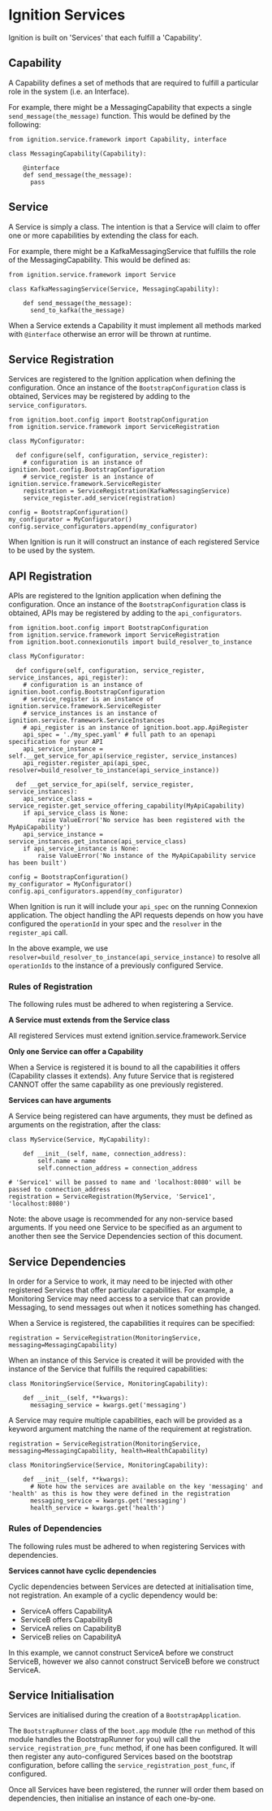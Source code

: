 # Ignition Services 

Ignition is built on 'Services' that each fulfill a 'Capability'.

## Capability

A Capability defines a set of methods that are required to fulfill a particular role in the system (i.e. an Interface).

For example, there might be a MessagingCapability that expects a single `send_message(the_message)` function. This would be defined by the following:

```
from ignition.service.framework import Capability, interface

class MessagingCapability(Capability):

    @interface
    def send_message(the_message):
      pass
```

## Service

A Service is simply a class. The intention is that a Service will claim to offer one or more capabilities by extending the class for each.

For example, there might be a KafkaMessagingService that fulfills the role of the MessagingCapability. This would be defined as:

```
from ignition.service.framework import Service

class KafkaMessagingService(Service, MessagingCapability):

    def send_message(the_message):
      send_to_kafka(the_message)
```

When a Service extends a Capability it must implement all methods marked with `@interface` otherwise an error will be thrown at runtime.

## Service Registration

Services are registered to the Ignition application when defining the configuration. Once an instance of the `BootstrapConfiguration` class is obtained, Services may be registered by adding to the `service_configurators`.

```
from ignition.boot.config import BootstrapConfiguration
from ignition.service.framework import ServiceRegistration

class MyConfigurator:

  def configure(self, configuration, service_register):
    # configuration is an instance of ignition.boot.config.BootstrapConfiguration
    # service_register is an instance of ignition.service.framework.ServiceRegister
    registration = ServiceRegistration(KafkaMessagingService)
    service_register.add_service(registration)

config = BootstrapConfiguration()
my_configurator = MyConfigurator()
config.service_configurators.append(my_configurator)
```

When Ignition is run it will construct an instance of each registered Service to be used by the system.

## API Registration

APIs are registered to the Ignition application when defining the configuration. Once an instance of the `BootstrapConfiguration` class is obtained, APIs may be registered by adding to the `api_configurators`.

```
from ignition.boot.config import BootstrapConfiguration
from ignition.service.framework import ServiceRegistration
from ignition.boot.connexionutils import build_resolver_to_instance

class MyConfigurator:

  def configure(self, configuration, service_register, service_instances, api_register):
    # configuration is an instance of ignition.boot.config.BootstrapConfiguration
    # service_register is an instance of ignition.service.framework.ServiceRegister
    # service_instances is an instance of ignition.service.framework.ServiceInstances
    # api_register is an instance of ignition.boot.app.ApiRegister
    api_spec = './my_spec.yaml' # full path to an openapi specification for your API
    api_service_instance = self.__get_service_for_api(service_register, service_instances)
    api_register.register_api(api_spec, resolver=build_resolver_to_instance(api_service_instance))

  def __get_service_for_api(self, service_register, service_instances):
    api_service_class = service_register.get_service_offering_capability(MyApiCapability)
    if api_service_class is None:
        raise ValueError('No service has been registered with the MyApiCapability')
    api_service_instance = service_instances.get_instance(api_service_class)
    if api_service_instance is None:
        raise ValueError('No instance of the MyApiCapability service has been built')

config = BootstrapConfiguration()
my_configurator = MyConfigurator()
config.api_configurators.append(my_configurator)
```

When Ignition is run it will include your `api_spec` on the running Connexion application. The object handling the API requests depends on how you have configured the `operationId` in your spec and the `resolver` in the `register_api` call.

In the above example, we use `resolver=build_resolver_to_instance(api_service_instance)` to resolve all `operationIds` to the instance of a previously configured Service.

### Rules of Registration

The following rules must be adhered to when registering a Service.

**A Service must extends from the Service class**

All registered Services must extend ignition.service.framework.Service

**Only one Service can offer a Capability**

When a Service is registered it is bound to all the capabilities it offers (Capability classes it extends). Any future Service that is registered CANNOT offer the same capability as one previously registered.

**Services can have arguments**

A Service being registered can have arguments, they must be defined as arguments on the registration, after the class:

```
class MyService(Service, MyCapability):

    def __init__(self, name, connection_address):
        self.name = name
        self.connection_address = connection_address

# 'Service1' will be passed to name and 'localhost:8080' will be passed to connection_address
registration = ServiceRegistration(MyService, 'Service1', 'localhost:8080')
```

Note: the above usage is recommended for any non-service based arguments. If you need one Service to be specified as an argument to another then see the Service Dependencies section of this document.

## Service Dependencies

In order for a Service to work, it may need to be injected with other registered Services that offer particular capabilities. For example, a Monitoring Service may need access to a service that can provide Messaging, to send messages out when it notices something has changed.

When a Service is registered, the capabilities it requires can be specified:

```
registration = ServiceRegistration(MonitoringService, messaging=MessagingCapability)
```

When an instance of this Service is created it will be provided with the instance of the Service that fulfills the required capabilities:

```
class MonitoringService(Service, MonitoringCapability):

    def __init__(self, **kwargs):
      messaging_service = kwargs.get('messaging')
```

A Service may require multiple capabilities, each will be provided as a keyword argument matching the name of the requirement at registration.

```
registration = ServiceRegistration(MonitoringService, messaging=MessagingCapability, health=HealthCapability)

class MonitoringService(Service, MonitoringCapability):

    def __init__(self, **kwargs):
      # Note how the services are available on the key 'messaging' and 'health' as this is how they were defined in the registration
      messaging_service = kwargs.get('messaging')
      health_service = kwargs.get('health')
```

### Rules of Dependencies

The following rules must be adhered to when registering Services with dependencies.

**Services cannot have cyclic dependencies**

Cyclic dependencies between Services are detected at initialisation time, not registration. An example of a cyclic dependency would be:

- ServiceA offers CapabilityA
- ServiceB offers CapabilityB
- ServiceA relies on CapabilityB
- ServiceB relies on CapabilityA

In this example, we cannot construct ServiceA before we construct ServiceB, however we also cannot construct ServiceB before we construct ServiceA.

## Service Initialisation

Services are initialised during the creation of a `BootstrapApplication`.

The `BootstrapRunner` class of the `boot.app` module (the `run` method of this module handles the BootstrapRunner for you) will call the `service_registration_pre_func` method, if one has been configured. It will then register any auto-configured Services based on the bootstrap configuration, before calling the `service_registration_post_func`, if configured.

Once all Services have been registered, the runner will order them based on dependencies, then initialise an instance of each one-by-one.
